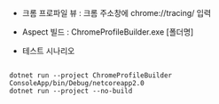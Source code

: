 * 크롬 프로파일 뷰
 : 크롬 주소창에 chrome://tracing/ 입력
 
* Aspect 빌드
 : ChromeProfileBuilder.exe [폴더명]
 
* 테스트 시나리오
<pre><code>
dotnet run --project ChromeProfileBuilder ConsoleApp/bin/Debug/netcoreapp2.0
dotnet run --project --no-build
</code></pre>
